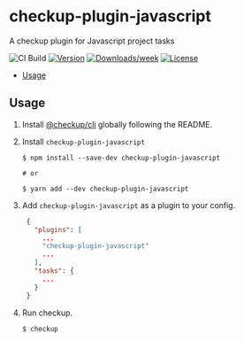 # checkup-plugin-javascript

A checkup plugin for Javascript project tasks

![CI Build](https://github.com/checkupjs/checkup/workflows/CI%20Build/badge.svg)
[![Version](https://img.shields.io/npm/v/checkup-plugin-javascript.svg)](https://npmjs.org/package/checkup-plugin-javascript)
[![Downloads/week](https://img.shields.io/npm/dw/checkup-plugin-javascript.svg)](https://npmjs.org/package/checkup-plugin-javascript)
[![License](https://img.shields.io/npm/l/checkup-plugin-javascript.svg)](https://github.com/checkupjs/checkup/blob/master/package.json)

- [Usage](#usage)

## Usage

1. Install [@checkup/cli](https://github.com/checkupjs/checkup/blob/master/packages/cli/README.md) globally following the README.

2. Install `checkup-plugin-javascript`

   ```sh-session
   $ npm install --save-dev checkup-plugin-javascript

   # or

   $ yarn add --dev checkup-plugin-javascript
   ```

3. Add `checkup-plugin-javascript` as a plugin to your config.

   ```json
    {
      "plugins": [
        ...
        "checkup-plugin-javascript"
        ...
      ],
      "tasks": {
        ...
      }
    }
   ```

4. Run checkup.

   ```sh-session
   $ checkup
   ```

